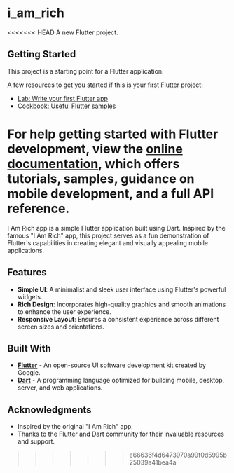 # i_am_rich

<<<<<<< HEAD
A new Flutter project.

## Getting Started

This project is a starting point for a Flutter application.

A few resources to get you started if this is your first Flutter project:

- [Lab: Write your first Flutter app](https://docs.flutter.dev/get-started/codelab)
- [Cookbook: Useful Flutter samples](https://docs.flutter.dev/cookbook)

For help getting started with Flutter development, view the
[online documentation](https://docs.flutter.dev/), which offers tutorials,
samples, guidance on mobile development, and a full API reference.
=======
I Am Rich app is a simple Flutter application built using Dart. Inspired by the famous "I Am Rich" app, this project serves as a fun demonstration of Flutter's capabilities in creating elegant and visually appealing mobile applications.

## Features

- **Simple UI**: A minimalist and sleek user interface using Flutter's powerful widgets.
- **Rich Design**: Incorporates high-quality graphics and smooth animations to enhance the user experience.
- **Responsive Layout**: Ensures a consistent experience across different screen sizes and orientations.

## Built With

- **[Flutter](https://flutter.dev/)** - An open-source UI software development kit created by Google.
- **[Dart](https://dart.dev/)** - A programming language optimized for building mobile, desktop, server, and web applications.

## Acknowledgments

- Inspired by the original "I Am Rich" app.
- Thanks to the Flutter and Dart community for their invaluable resources and support.
>>>>>>> e66636f4d6473970a99f0d5995b25039a41bea4a
